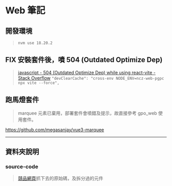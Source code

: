 # Web 筆記

## 開發環境

> `nvm use 18.20.2`

## FIX 安裝套件後，噴 504 (Outdated Optimize Dep)

> [javascript - 504 (Outdated Optimize Dep) while using react-vite - Stack Overflow](https://stackoverflow.com/a/76379587)
> `"devClearCache": "cross-env NODE_ENV=ncz-web-pgpc npx vite --force",`

## 跑馬燈套件

> marquee 元素已棄用，部署套件會噴錯及提示，故直接參考 gpo_web 使用套件。

<https://github.com/megasanjay/vue3-marquee>

---

## 資料夾說明

### source-code

> [競品網頁](https://www.pgpc.com/)抓下去的原始碼，及拆分過的元件